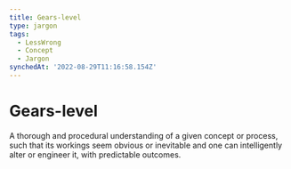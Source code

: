 ```yaml
---
title: Gears-level
type: jargon
tags:
  - LessWrong
  - Concept
  - Jargon
synchedAt: '2022-08-29T11:16:58.154Z'
---
```

# Gears-level



A thorough and procedural understanding of a given concept or process, such that its workings seem obvious or inevitable and one can intelligently alter or engineer it, with predictable outcomes.  
 